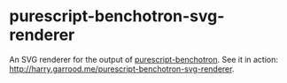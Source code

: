 # purescript-benchotron-svg-renderer

An SVG renderer for the output of [purescript-benchotron][]. See it in action:
<http://harry.garrood.me/purescript-benchotron-svg-renderer>.

[purescript-benchotron]: https://github.com/hdgarrood/purescript-benchotron

